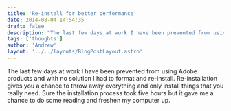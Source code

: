 ```yaml
---
title: 'Re-install for better performance'
date: 2014-08-04 14:54:35
draft: false
description: "The last few days at work I have been prevented from using Adobe products and with no solution I had to format and re-install."
tags: ['thoughts']
author: 'Andrew'
layout: '../../layouts/BlogPostLayout.astro'
---
```


The last few days at work I have been prevented from using Adobe products and with no solution I had to format and re-install. Re-installation gives you a chance to throw away everything and only install things that you really need. Sure the installation process took five hours but it gave me a chance to do some reading and freshen my computer up.
